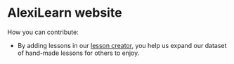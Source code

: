 # AlexiLearn website

How you can contribute:
* By adding lessons in our [lesson creator](https://alexilearn.github.io/#/lesson-creator), you help us expand our dataset of hand-made lessons for others to enjoy.
